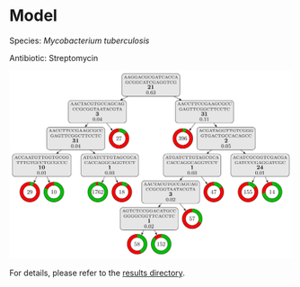 
# Model

Species: *Mycobacterium tuberculosis*

Antibiotic: Streptomycin

<a href="./model.pdf"><img src="./model.png" /></a>

For details, please refer to the [results directory](../../../../../results/cart_b/mycobacterium%20tuberculosis/streptomycin/repeat_2/).

